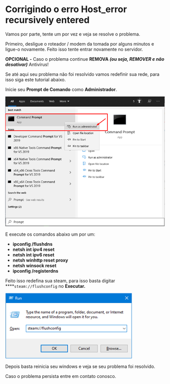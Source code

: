 # Corrigindo o erro Host\_error recursively entered

Vamos por parte, tente um por vez e veja se resolve o problema.  
  
Primeiro, desligue o roteador / modem da tomada por alguns minutos e ligue-o novamente. Feito isso tente entrar novamente no servidor.

**OPCIONAL -** Caso o problema continue **REMOVA** _**\(ou seja, REMOVER e não desativar\)**_ Antivírus!

Se até aqui seu problema não foi resolvido vamos redefinir sua rede, para isso siga este tutorial abaixo.

Inicie seu **Prompt de Comando** como **Administrador**.

![](../.gitbook/assets/image%20%286%29.png)

E execute os comandos abaixo um por um:

* **ipconfig /flushdns**
* **netsh int ipv4 reset**
* **netsh int ipv6 reset**
* **netsh winhttp reset proxy**
* **netsh winsock reset**
* **ipconfig /registerdns**

Feito isso redefina sua steam, para isso basta digitar ****`steam://flushconfig` no **Executar.**

![Tecla Windows + R](../.gitbook/assets/image%20%288%29.png)

Depois basta reinicia seu windows e veja se seu problema foi resolvido.

Caso o problema persista entre em contato conosco.

